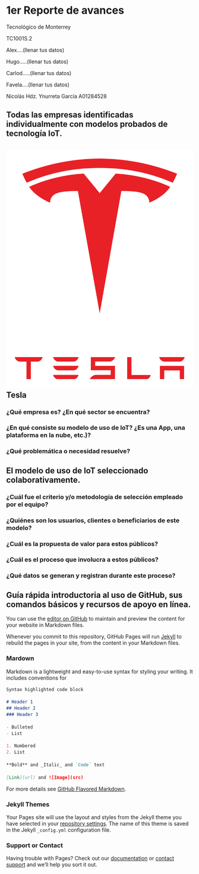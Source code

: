 # 1er Reporte de avances
Tecnológico de Monterrey

TC1001S.2

Alex....(llenar tus datos)

Hugo.....(llenar tus datos)

Carlod.....(llenar tus datos)

Favela....(llenar tus datos)

Nicolás Hdz. Ynurreta García A01284528

## Todas las empresas identificadas individualmente con modelos probados de tecnología IoT.
## ![Image](https://github.com/NHYG/PaginaWeb/blob/master/tesla-logo-2200x2800.png) Tesla 
### ¿Qué empresa es? ¿En qué sector se encuentra?
### ¿En qué consiste su modelo de uso de IoT? ¿Es una App, una plataforma en la nube, etc.)?
### ¿Qué problemática o necesidad resuelve?
## El modelo de uso de IoT seleccionado colaborativamente.
### ¿Cuál fue el criterio y/o metodología de selección empleado por el equipo?
### ¿Quiénes son los usuarios, clientes o beneficiarios de este modelo?
### ¿Cuál es la propuesta de valor para estos públicos?
### ¿Cuál es el proceso que involucra a estos públicos?
### ¿Qué datos se generan y registran durante este proceso?
## Guía rápida introductoria al uso de GitHub, sus comandos básicos y recursos de apoyo en línea.


You can use the [editor on GitHub](https://github.com/NHYG/PaginaWeb/edit/master/README.md) to maintain and preview the content for your website in Markdown files.

Whenever you commit to this repository, GitHub Pages will run [Jekyll](https://jekyllrb.com/) to rebuild the pages in your site, from the content in your Markdown files.

### Mardown

Markdown is a lightweight and easy-to-use syntax for styling your writing. It includes conventions for

```markdown 
Syntax highlighted code block

# Header 1
## Header 2
### Header 3

- Bulleted
- List

1. Numbered
2. List

**Bold** and _Italic_ and `Code` text

[Link](url) and ![Image](src)
```

For more details see [GitHub Flavored Markdown](https://guides.github.com/features/mastering-markdown/).

### Jekyll Themes

Your Pages site will use the layout and styles from the Jekyll theme you have selected in your [repository settings](https://github.com/NHYG/PaginaWeb/settings). The name of this theme is saved in the Jekyll `_config.yml` configuration file.

### Support or Contact

Having trouble with Pages? Check out our [documentation](https://docs.github.com/categories/github-pages-basics/) or [contact support](https://github.com/contact) and we’ll help you sort it out.
